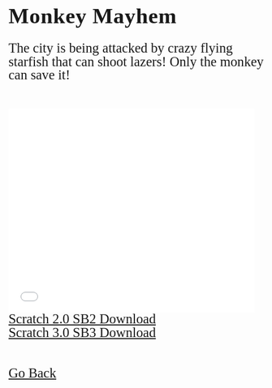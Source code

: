 <html>
<style>
		h3 {
			font-family: AppleKid;
			line-height: 1;
			letter-spacing: 0.8px;
		}
		h2 {
			font-family: AppleKid;
			line-height: 1;
			letter-spacing: 0.8px;
		}
		h1 {
			font-family: AppleKid;
			line-height: 1;
			letter-spacing: 0.8px;
		}
		@font-face {
			font-family: AppleKid;
			src: url('../../images/Apple-Kid.woff2') format('woff2'),
				url('../../images/Apple-Kid.woff') format('woff');
			font-weight: normal;
			font-style: normal;
		}
        p.small {
            line-height: 1;
        }
		.mainContent {
			font-family: AppleKid;
			font-size: 20pt;
			line-height: 1;
		}
</style>
<body>
<div class="mainContent">
<h1 style="font-size:32pt">Monkey Mayhem</h1>
<p>The city is being attacked by crazy flying starfish that can shoot lazers! Only the monkey can save it!</p><br />
<iframe allowtransparency="true" width="485" height="402" src="//scratch.mit.edu/projects/embed/25786201/?autostart=false" frameborder="0" allowfullscreen></iframe>
<br/>
<a href="../../downloads/Monkey Mayhem.sb2">Scratch 2.0 SB2 Download</a><br />
<a href="../../downloads/Monkey Mayhem.sb3">Scratch 3.0 SB3 Download</a><br />
<br />
<br />
<a href="https://sterophonick.github.io/Archive/SuperBlockJump">Go Back</a><br />
</div>
</body>
</html>